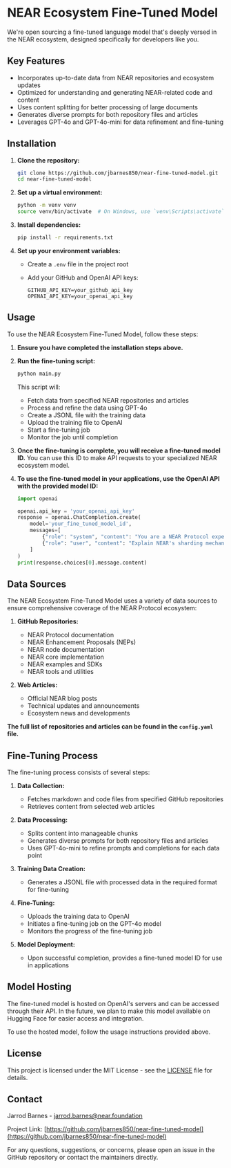 # NEAR Ecosystem Fine-Tuned Model

We're open sourcing a fine-tuned language model that's deeply versed in the NEAR ecosystem, designed specifically for developers like you.

## Key Features

- Incorporates up-to-date data from NEAR repositories and ecosystem updates
- Optimized for understanding and generating NEAR-related code and content
- Uses content splitting for better processing of large documents
- Generates diverse prompts for both repository files and articles
- Leverages GPT-4o and GPT-4o-mini for data refinement and fine-tuning

## Installation

1. **Clone the repository:**

   ```bash
   git clone https://github.com/jbarnes850/near-fine-tuned-model.git
   cd near-fine-tuned-model
   ```

2. **Set up a virtual environment:**

   ```bash
   python -m venv venv
   source venv/bin/activate  # On Windows, use `venv\Scripts\activate`
   ```

3. **Install dependencies:**

   ```bash
   pip install -r requirements.txt
   ```

4. **Set up your environment variables:**

   - Create a `.env` file in the project root
   - Add your GitHub and OpenAI API keys:

     ```plaintext
     GITHUB_API_KEY=your_github_api_key
     OPENAI_API_KEY=your_openai_api_key
     ```

## Usage

To use the NEAR Ecosystem Fine-Tuned Model, follow these steps:

1. **Ensure you have completed the installation steps above.**

2. **Run the fine-tuning script:**

   ```bash
   python main.py
   ```

   This script will:

   - Fetch data from specified NEAR repositories and articles
   - Process and refine the data using GPT-4o
   - Create a JSONL file with the training data
   - Upload the training file to OpenAI
   - Start a fine-tuning job
   - Monitor the job until completion

3. **Once the fine-tuning is complete, you will receive a fine-tuned model ID.** You can use this ID to make API requests to your specialized NEAR ecosystem model.

4. **To use the fine-tuned model in your applications, use the OpenAI API with the provided model ID:**

   ```python
   import openai

   openai.api_key = 'your_openai_api_key'
   response = openai.ChatCompletion.create(
       model='your_fine_tuned_model_id',
       messages=[
           {"role": "system", "content": "You are a NEAR Protocol expert."},
           {"role": "user", "content": "Explain NEAR's sharding mechanism."}
       ]
   )
   print(response.choices[0].message.content)
   ```

## Data Sources

The NEAR Ecosystem Fine-Tuned Model uses a variety of data sources to ensure comprehensive coverage of the NEAR Protocol ecosystem:

1. **GitHub Repositories:**

   - NEAR Protocol documentation
   - NEAR Enhancement Proposals (NEPs)
   - NEAR node documentation
   - NEAR core implementation
   - NEAR examples and SDKs
   - NEAR tools and utilities

2. **Web Articles:**

   - Official NEAR blog posts
   - Technical updates and announcements
   - Ecosystem news and developments

**The full list of repositories and articles can be found in the `config.yaml` file.**

## Fine-Tuning Process

The fine-tuning process consists of several steps:

1. **Data Collection:**

   - Fetches markdown and code files from specified GitHub repositories
   - Retrieves content from selected web articles

2. **Data Processing:**

   - Splits content into manageable chunks
   - Generates diverse prompts for both repository files and articles
   - Uses GPT-4o-mini to refine prompts and completions for each data point

3. **Training Data Creation:**

   - Generates a JSONL file with processed data in the required format for fine-tuning

4. **Fine-Tuning:**

   - Uploads the training data to OpenAI
   - Initiates a fine-tuning job on the GPT-4o model
   - Monitors the progress of the fine-tuning job

5. **Model Deployment:**

   - Upon successful completion, provides a fine-tuned model ID for use in applications

## Model Hosting

The fine-tuned model is hosted on OpenAI's servers and can be accessed through their API. In the future, we plan to make this model available on Hugging Face for easier access and integration.

To use the hosted model, follow the usage instructions provided above.

## License

This project is licensed under the MIT License - see the [LICENSE](LICENSE) file for details.

## Contact

Jarrod Barnes - <jarrod.barnes@near.foundation>

Project Link: [https://github.com/jbarnes850/near-fine-tuned-model](https://github.com/jbarnes850/near-fine-tuned-model)

For any questions, suggestions, or concerns, please open an issue in the GitHub repository or contact the maintainers directly.
